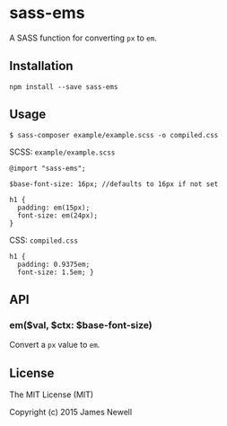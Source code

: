 # sass-ems

A SASS function for converting `px` to `em`.

## Installation

    npm install --save sass-ems
    
## Usage

    $ sass-composer example/example.scss -o compiled.css

SCSS: `example/example.scss`
    
    @import "sass-ems";
    
    $base-font-size: 16px; //defaults to 16px if not set
    
    h1 {
      padding: em(15px);
      font-size: em(24px);
    }

CSS: `compiled.css`

    h1 {
      padding: 0.9375em;
      font-size: 1.5em; }

## API

### em($val, $ctx: $base-font-size)

Convert a `px` value to `em`.

## License

The MIT License (MIT)

Copyright (c) 2015 James Newell